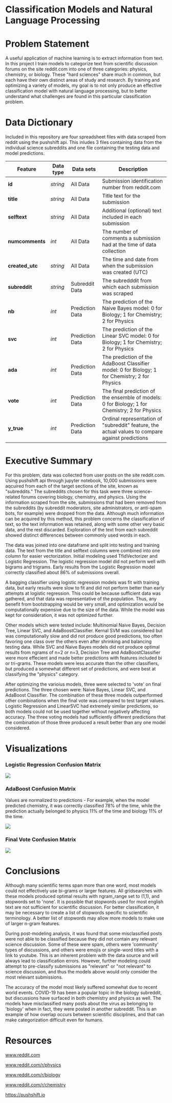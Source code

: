 # Classification Models and Natural Language Processing


# Problem Statement
A useful application of machine learning is to extract information from text. In this project I train models to categorize text from scientific discussion forums on the site reddit.com into one of three categories: physics, chemistry, or biology. These "hard sciences" share much in common, but each have their own distinct areas of study and research. By training and optimizing a variety of models, my goal is to not only produce an effective classification model with natural language processing, but to better understand what challenges are found in this particular classification problem.

# Data Dictionary

Included in this repository are four spreadsheet files with data scraped from reddit using the pushshift api. This inludes 3 files containing data from the individual science subreddits and one file containing the testing data and model predictions.

|Feature|Data type|Data sets|Description|
|---|---|---|---|
|**id**|*string*|All Data|Submission identification number from reddit.com|
|**title**|*string*|All Data|Title text for the submission|
|**selftext**|*string*|All Data|Additional (optional) text included in each submission|
|**numcomments**|*int*|All Data|The number of comments a submission had at the time of data collection|
|**created_utc**|*string*|All Data|The time and date from when the submission was created (UTC)|
|**subreddit**|*string*|Subreddit Data|The subredddit from which each submission was scraped|
|**nb**|*int*|Prediction Data|The prediction of the Naive Bayes model: 0 for Biology; 1 for Chemistry; 2 for Physics|
|**svc**|*int*|Prediction Data|The prediction of the Linear SVC model: 0 for Biology; 1 for Chemistry; 2 for Physics|
|**ada**|*int*|Prediction Data|The prediction of the AdaBoost Classifier model: 0 for Biology; 1 for Chemistry; 2 for Physics|
|**vote**|*int*|Prediction Data|The final prediction of the ensemble of models: 0 for Biology; 1 for Chemistry; 2 for Physics|
|**y_true**|*int*|Prediction Data|Ordinal representation of "subreddit" feature, the actual values to compare against predictions|

# Executive Summary

For this problem, data was collected from user posts on the site reddit.com. Using pushshift api through jupyter notebook, 10,000 submissions were aqcuired from each of the target sections of the site, known as "subreddits." The subreddits chosen for this task were three science-related forums covering biology, chemistry, and physics. Using the information scraped from the site, submissions that had been removed from the subreddits (by subreddit moderators, site administrators, or anti-spam bots, for example) were dropped from the data. Although much information can be acquired by this method, this problem concerns the classification of text, so the text information was retained, along with some other very basic data, and the rest discarded. Exploration of the text from each subreddit showed distinct differences between commonly used words in each.

The data was joined into one dataframe and split into testing and training data. The text from the title and selftext columns were combined into one column for easier vectorization. Initial modeling used TfidVectorizer and Logistic Regression. The logistic regression model did not perform well with bigrams and trigrams. Early results from the Logistic Regression model correctly classified about 86% of submissions overall.

A bagging classifier using logistic regression models was fit with training data, but early results were slow to fit and did not perform better than early attempts at logistic regression. This could be because sufficient data was gathered, and that data was representative of the population. Thus, any benefit from bootstrapping would be very small, and optimization would be computationally expensive due to the size of the data. While the model was kept for consideration, it was not optimized further.

Other models which were tested include: Multinomial Naive Bayes, Decision Tree, Linear SVC, and AdaBoostClassifier. Kernal SVM was considered but was computationally slow and did not produce good predictions, too often favoring one class over the others even after shrinking and balancing testing data.  While SVC and Naive Bayes models did not produce optimal results from ngrams of n=2 or n=3, Decision Tree and AdaBoostClassifier were more effecient and made better predictions with features included bi or tri-grams. These models were less accurate than the other classifiers, but produced a somewhat different set of predictions, and were best at classifying the "physics" category.

After optimizing the varioius models, three were selected to 'vote' on final predictions. The three chosen were: Naive Bayes, Linear SVC, and AdaBoost Classifier. The combination of these three models outperformed other combinations when the final vote was compared to test target values. Logistic Regression and LinearSVC had extremely similar predictions, so both models could not be used together without negatively affecting accuracy. The three voting models had sufficiently different predictions that the combination of those three produced a result better than any one model considered.

# Visualizations

### Logistic Regression Confusion Matrix

<img src = './images/LR_conf.png'>

### AdaBoost Confusion Matrix

Values are normalized to predictions - For example, when the model predicted chemistry, it was correctly classified 78% of the time, while the prediction actually belonged to physics 11% of the time and biology 11% of the time.

<img src = './images/ADA_conf.png'>

### Final Vote Confusion Matrix

<img src = './images/Vote_conf.png'>

# Conclusions

Although many scientific terms span more than one word, most models could not effectively use bi-grams or larger features. All gridsearches with these models produced optimal results with ngram_range set to (1,1), and stopwords set to 'none'. It is possible that stopwords used for most english text are not sufficient for scientific discussion. For better classification, it may be necessary to create a list of stopwords specific to scientific terminology. A better list of stopwords may allow more models to make use of larger n-gram features.

During post-modeling analysis, it was found that some misclassified posts were not able to be classified because they did not contain any relevant science discussion. Some of these were spam, others were 'community' types of discussions, and others were emojis or single-word titles with a link to youtube. This is an inherent problem with the data source and will always lead to classification errors. However, further modeling could attempt to pre-classify submissions as "relevant" or "not relevant" to science discussion, and thus the models above would only consider the most relevant submissions.

The accuracy of the model most likely suffered somewhat due to recent world events. COVID-19 has been a popular topic in the biology subreddit, but discussions have surfaced in both chemistry and physics as well. The models have misclassified many posts about the virus as belonging to 'biology' when in fact, they were posted in another subreddit. This is an example of how overlap occurs between scientific disciplines, and that can make categorization difficult even for humans.

# Resources

www.reddit.com

www.reddit.com/r/physics

www.reddit.com/r/biology

www.reddit.com/r/chemistry

https://pushshift.io